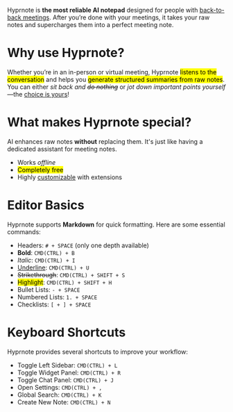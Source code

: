 Hyprnote is **the most reliable AI notepad** designed for people with <u>back-to-back meetings</u>. After you’re done with your meetings, it takes your raw notes and supercharges them into a perfect meeting note.

# Why use Hyprnote?

Whether you’re in an in-person or virtual meeting, Hyprnote <mark>listens to the conversation</mark> and helps you <mark>generate structured summaries from raw notes</mark>. You can either *sit back and ~~do nothing~~* or *jot down important points yourself*—the <u>choice is yours</u>!

# What makes Hyprnote special?

AI enhances raw notes **without** replacing them. It's just like having a dedicated assistant for meeting notes.

- Works *offline*
- <mark>Completely free</mark>
- Highly <u>customizable</u> with extensions

# Editor Basics

Hyprnote supports **Markdown** for quick formatting. Here are some essential commands:

- Headers: `# + SPACE` (only one depth available)
- **Bold**: `CMD(CTRL) + B`
- *Italic*: `CMD(CTRL) + I`
- <u>Underline</u>: `CMD(CTRL) + U`
- ~~Strikethrough~~: `CMD(CTRL) + SHIFT + S`
- <mark>Highlight</mark>: `CMD(CTRL) + SHIFT + H`
- Bullet Lists: `- + SPACE`
- Numbered Lists: `1. + SPACE`
- Checklists: `[ + ] + SPACE`

# Keyboard Shortcuts

Hyprnote provides several shortcuts to improve your workflow:

- Toggle Left Sidebar: `CMD(CTRL) + L`
- Toggle Widget Panel: `CMD(CTRL) + R`
- Toggle Chat Panel: `CMD(CTRL) + J`
- Open Settings: `CMD(CTRL) + ,`
- Global Search: `CMD(CTRL) + K`
- Create New Note: `CMD(CTRL) + N`
